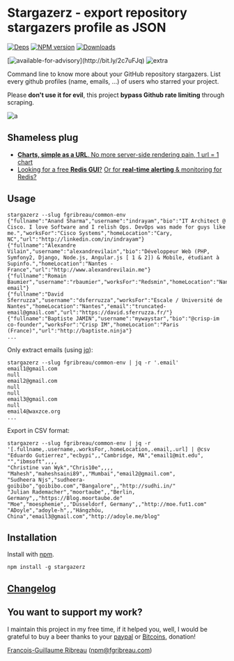 Stargazer**z** - export repository stargazer**s** profile as JSON
=========================================

<!-- [![Build Status](https://img.shields.io/circleci/project/FGRibreau/stargazerz.svg)](https://circleci.com/gh/FGRibreau/stargazerz/) [![Coverage Status](https://img.shields.io/coveralls/FGRibreau/stargazerz/master.svg)](https://coveralls.io/github/FGRibreau/stargazerz?branch=master)  -->

[![Deps](	https://img.shields.io/david/FGRibreau/stargazerz.svg)](https://david-dm.org/FGRibreau/stargazerz) [![NPM version](https://img.shields.io/npm/v/stargazerz.svg)](http://badge.fury.io/js/stargazerz) [![Downloads](http://img.shields.io/npm/dm/stargazerz.svg)](https://www.npmjs.com/package/stargazerz)

[![available-for-advisory](https://img.shields.io/badge/available%20for%20consulting%20advisory-yes-ff69b4.svg?)](http://bit.ly/2c7uFJq) ![extra](https://img.shields.io/badge/actively%20maintained-yes-ff69b4.svg)

Command line to know more about your GitHub repository stargazers. List every github profiles (name, emails, ...) of users who starred your project.

Please **don't use it for evil**, this project **bypass Github rate limiting** through scraping.

![a](http://i.imgur.com/M21OUU7.gif)


## Shameless plug

- [**Charts, simple as a URL**. No more server-side rendering pain, 1 url = 1 chart](http://bit.ly/2e1wzfG)
- [Looking for a free **Redis GUI**?](http://bit.ly/2e1xug6) [Or for **real-time alerting** & monitoring for Redis?](http://bit.ly/2e1y65v)

## Usage


```shell
stargazerz --slug fgribreau/common-env
{"fullname":"Anand Sharma","username":"indrayam","bio":"IT Architect @ Cisco. I love Software and I relish Ops. DevOps was made for guys like me.","worksFor":"Cisco Systems","homeLocation":"Cary, NC","url":"http://linkedin.com/in/indrayam"}
{"fullname":"Alexandre Vilain","username":"alexandrevilain","bio":"Développeur Web (PHP, Symfony2, Django, Node.js, Angular.js [ 1 & 2]) & Mobile, étudiant à Supinfo.","homeLocation":"Nantes - France","url":"http://www.alexandrevilain.me"}
{"fullname":"Romain Baumier","username":"rbaumier","worksFor":"Redsmin","homeLocation":"Nantes/Angers","email":"truncated-email"}
{"fullname":"David Sferruzza","username":"dsferruzza","worksFor":"Escale / Université de Nantes","homeLocation":"Nantes","email":"truncated-email@gmail.com","url":"https://david.sferruzza.fr/"}
{"fullname":"Baptiste JAMIN","username":"mywaystar","bio":"@crisp-im co-founder","worksFor":"Crisp IM","homeLocation":"Paris (France)","url":"http://baptiste.ninja"}
...
```

Only extract emails (using [jq](https://github.com/stedolan/jq/)):

```shell
stargazerz --slug fgribreau/common-env | jq -r '.email'
email1@gmail.com
null
email2@gmail.com
null
null
email3@gmail.com
null
email4@waxzce.org
...
```

Export in CSV format:

```shell
stargazerz --slug fgribreau/common-env | jq -r '[.fullname,.username,.worksFor,.homeLocation,.email,.url] | @csv
"Eduardo Gutierrez","ecbypi",,"Cambridge, MA","email1@mit.edu",
"","ibmsoft",,,,
"Christine van Wyk","Chris10e",,,,
"Mahesh","maheshsaini89",,"Mumbai","email2@gmail.com",
"Sudheera Njs","sudheera-goibibo","goibibo.com","Bangalore",,"http://sudhi.in/"
"Julian Rademacher","moortaube",,"Berlin, Germany",,"https://Blog.moortaube.de"
"Moe","moesphemie",,"Düsseldorf, Germany",,"http://moe.fut1.com"
"ADoyle","adoyle-h",,"Hángzhōu, China","email3@gmail.com","http://adoyle.me/blog"
```

## Installation

Install with [npm](https://npmjs.org/package/stargazerz).

    npm install -g stargazerz

## [Changelog](CHANGELOG.md)

## You want to support my work?

I maintain this project in my free time, if it helped you, well, I would be grateful to buy a beer thanks to your [paypal](https://paypal.me/fgribreau) or [Bitcoins](https://www.coinbase.com/fgribreau), donation!

[Francois-Guillaume Ribreau](http://fgribreau.com) (npm@fgribreau.com)
